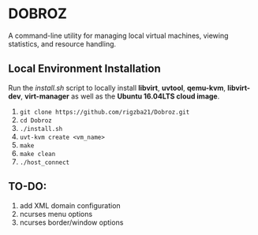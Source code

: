 DOBROZ
=========
A command-line utility for managing local virtual machines, viewing statistics, and resource handling.

Local Environment Installation
------------------------------
Run the *install.sh* script to locally install **libvirt**, **uvtool**, **qemu-kvm**, **libvirt-dev**, **virt-manager** as well as the **Ubuntu 16.04LTS cloud image**.
1. ```git clone https://github.com/rigzba21/Dobroz.git```
2. ```cd Dobroz```
3. ```./install.sh```
4. ```uvt-kvm create <vm_name>```
5. ```make```
6. ```make clean```
7. ```./host_connect```

TO-DO:
--------
1. add XML domain configuration
2. ncurses menu options
3. ncurses border/window options

